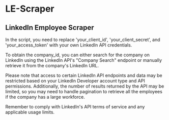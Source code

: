 # LE-Scraper

## LinkedIn Employee Scraper  

In the script, you need to replace 'your_client_id', 'your_client_secret', and 'your_access_token' with your own LinkedIn API credentials.

To obtain the company_id, you can either search for the company on LinkedIn using the LinkedIn API's "Company Search" endpoint or manually retrieve it from the company's LinkedIn URL.

Please note that access to certain LinkedIn API endpoints and data may be restricted based on your LinkedIn Developer account type and API permissions. Additionally, the number of results returned by the API may be limited, so you may need to handle pagination to retrieve all the employees if the company has a large workforce.

Remember to comply with LinkedIn's API terms of service and any applicable usage limits.
